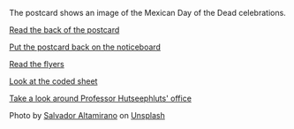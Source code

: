 The postcard shows an image of the Mexican Day of the Dead celebrations.

[Read the back of the postcard](/the-office/noticeboard/back-of-postcard)

[Put the postcard back on the noticeboard](/the-office/noticeboard)

[Read the flyers](/the-office/noticeboard/flyers)

[Look at the coded sheet](/the-office/noticeboard/coded-sheet)

[Take a look around Professor Hutseephluts' office](/the-office)


Photo by [Salvador Altamirano](https://www.google.com/url?q=https%3A%2F%2Funsplash.com%2F%40salva_alt%3Futm_source%3Dunsplash%26utm_medium%3Dreferral%26utm_content%3DcreditCopyText&sa=D&sntz=1&usg=AOvVaw3NAiO4-pfiSxjEfmEi9YIa) on [Unsplash](https://www.google.com/url?q=https%3A%2F%2Funsplash.com%2Fs%2Fphotos%2Fday-of-the-dead%3Futm_source%3Dunsplash%26utm_medium%3Dreferral%26utm_content%3DcreditCopyText&sa=D&sntz=1&usg=AOvVaw337RmZj8OrIye7_9N-7k2-)
